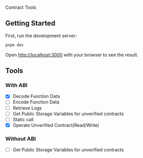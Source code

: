 Contract Tools

## Getting Started

First, run the development server:

```bash
pnpm dev
```

Open [http://localhost:3000](http://localhost:3000) with your browser to see the result.

## Tools

### With ABI

- [x] Decode Function Data
- [ ] Encode Function Data
- [ ] Retrieve Logs
- [ ] Get Public Storage Variables for unverified contracts
- [ ] Static call
- [x] Operate Unverified Contract(Read/Write)

### Without ABI

- [ ] Get Public Storage Variables for unverified contracts
